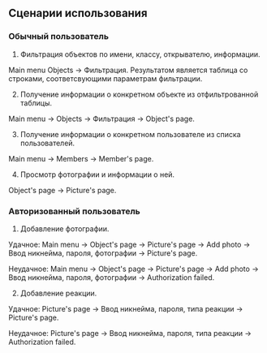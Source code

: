 ## Сценарии использования
### Обычный пользователь

1) Фильтрация объектов по имени, классу, открывателю, информации.

Main menu Objects -> Фильтрация. Результатом является таблица со строками, соответсвующими параметрам фильтрации.

2) Получение информации о конкретном объекте из отфильтрованной таблицы.

Main menu -> Objects -> Фильтрация -> Object's page.

3) Получение информации о конкретном пользователе из списка пользователей.

Main menu -> Members -> Member's page.

4) Просмотр фотографии и информации о ней.

Object's page -> Picture's page.

### Авторизованный пользователь
1) Добавление фотографии.

Удачное: Main menu -> Object's page -> Picture's page -> Add photo -> Ввод никнейма, пароля, фотографии -> Picture's page.

Неудачное: Main menu -> Object's page -> Picture's page -> Add photo -> Ввод никнейма, пароля, фотографии -> Authorization failed.

2) Добавление реакции.

Удачное: Picture's page -> Ввод никнейма, пароля, типа реакции -> Picture's page.

Неудачное: Picture's page -> Ввод никнейма, пароля, типа реакции -> Authorization failed.
